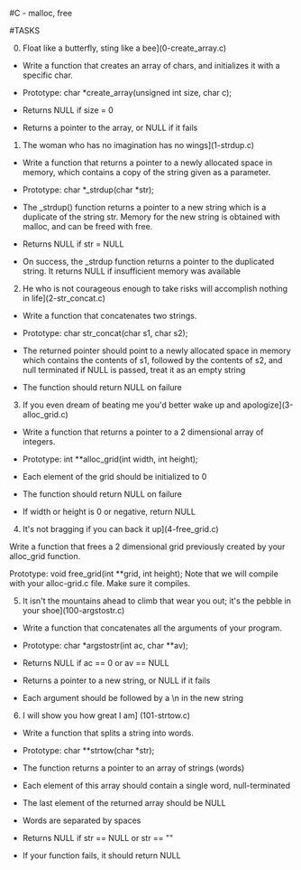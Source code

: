 #C - malloc, free
		
#TASKS
		
0. Float like a butterfly, sting like a bee](0-create_array.c)
		
- Write a function that creates an array of chars, and initializes it with a specific char.
		
- Prototype: char *create_array(unsigned int size, char c);
- Returns NULL if size = 0
- Returns a pointer to the array, or NULL if it fails
		
1. The woman who has no imagination has no wings](1-strdup.c)
		
- Write a function that returns a pointer to a newly allocated space in memory, which contains a copy of the string given as a parameter.
		
- Prototype: char *_strdup(char *str);
- The _strdup() function returns a pointer to a new string which is a duplicate of the string str. Memory for the new string is obtained with malloc, and can be freed with free.
- Returns NULL if str = NULL
- On success, the _strdup function returns a pointer to the duplicated string. It returns NULL if insufficient memory was available
		
2. He who is not courageous enough to take risks will accomplish nothing in life](2-str_concat.c)
		
- Write a function that concatenates two strings.
		
- Prototype: char str_concat(char s1, char s2);
- The returned pointer should point to a newly allocated space in memory which contains the contents of s1, followed by the contents of s2, and null terminated
if NULL is passed, treat it as an empty string
- The function should return NULL on failure
		
3. If you even dream of beating me you'd better wake up and apologize](3-alloc_grid.c)
		
- Write a function that returns a pointer to a 2 dimensional array of integers.

- Prototype: int **alloc_grid(int width, int height);
- Each element of the grid should be initialized to 0
- The function should return NULL on failure
- If width or height is 0 or negative, return NULL
		
4. It's not bragging if you can back it up](4-free_grid.c)
		
Write a function that frees a 2 dimensional grid previously created by your alloc_grid function.

Prototype: void free_grid(int **grid, int height);
Note that we will compile with your alloc-grid.c file. Make sure it compiles.
		
5. It isn't the mountains ahead to climb that wear you out; it's the pebble in your shoe](100-argstostr.c)
		
- Write a function that concatenates all the arguments of your program.
		
- Prototype: char *argstostr(int ac, char **av);
- Returns NULL if ac == 0 or av == NULL
- Returns a pointer to a new string, or NULL if it fails
- Each argument should be followed by a \n in the new string  
		
6. I will show you how great I am] (101-strtow.c)
		
- Write a function that splits a string into words.
		
- Prototype: char **strtow(char *str);
- The function returns a pointer to an array of strings (words)
- Each element of this array should contain a single word, null-terminated
- The last element of the returned array should be NULL
- Words are separated by spaces
- Returns NULL if str == NULL or str == ""
- If your function fails, it should return NULL

